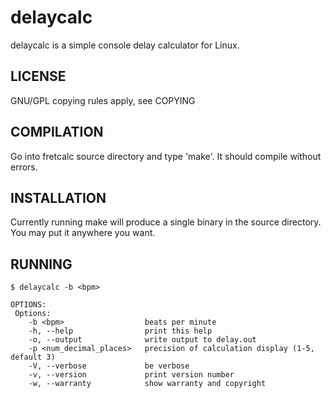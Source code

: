 delaycalc
=========

delaycalc is a simple console delay calculator for Linux.

LICENSE
-------
GNU/GPL copying rules apply, see COPYING

COMPILATION
-----------
Go into fretcalc source directory and type 'make'.
It should compile without errors.

INSTALLATION
------------
Currently running make will produce a single binary in the source directory. You may put it anywhere you want. 

RUNNING
-------
    $ delaycalc -b <bpm>
    
    OPTIONS: 
     Options:
        -b <bpm>                  beats per minute
        -h, --help                print this help
        -o, --output              write output to delay.out
        -p <num_decimal_places>   precision of calculation display (1-5, default 3)
        -V, --verbose             be verbose
        -v, --version             print version number
        -w, --warranty            show warranty and copyright
